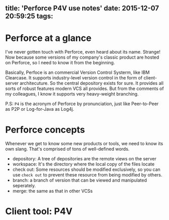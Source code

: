 title: 'Perforce P4V use notes'
date: 2015-12-07 20:59:25
tags:
---
# Perforce at a glance

I've never gotten touch with Perforce, even heard about its name. Strange! Now because some versions of my company's classic product are hosted on Perforce, so I need to know it from the beginning.

Basically, Perfoce is an commercial Version Control Systerm, like IBM Clearcase. It supports industry-level version control in the form of client-server architecuture. So the central depository exists for sure. It provides all sorts of robust features modern VCS all provides. But from the comments of my colleagues, I know it supports very heavy-weight branching.

P.S: `P4` is the acronym of Perforce by pronunciation, just like Peer-to-Peer as P2P or Log-for-Java as Log4j.

# Perforce concepts

Whenever we get to know some new products or tools, we need to know its own slang. That's comprised of tons of well-defined words.

- depository: A tree of depositories are the remote views on the server
- workspace: It's the directory where the local copy of the files locate
- check out: Some resources should be modified exclusively, so you can use `check out` to prevent these resource from being modified by others.
- branch: a branch of version that can be viewed and manipulated seperately.
- merge: the same as that in other VCSs

# Client tool: P4V

<to-be-continued>


